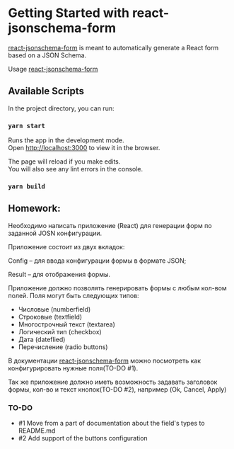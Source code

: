 # Getting Started with react-jsonschema-form

[react-jsonschema-form](https://react-jsonschema-form.readthedocs.io/en/latest/quickstart/) is meant to automatically generate a React form based on a JSON Schema. 

Usage [react-jsonschema-form](https://react-jsonschema-form.readthedocs.io/en/latest/usage/objects/)

## Available Scripts

In the project directory, you can run:

### `yarn start`

Runs the app in the development mode.\
Open [http://localhost:3000](http://localhost:3000) to view it in the browser.

The page will reload if you make edits.\
You will also see any lint errors in the console.

### `yarn build`

## Homework:

Необходимо написать приложение (React) для генерации форм по заданной JOSN конфигурации.

Приложение состоит из двух вкладок:

Config – для ввода конфигурации формы в формате JSON;

Result – для отображения формы.

Приложение должно позволять генерировать формы с любым кол-вом полей. 
Поля могут быть следующих типов:
- Числовые (numberfield)
- Строковые (textfield)
- Многострочный текст (textarea)
- Логический тип (checkbox)
- Дата (dateflied)
- Перечисление (radio buttons)

В документации [react-jsonschema-form](https://react-jsonschema-form.readthedocs.io/en/latest/usage/objects/) можно посмотреть как конфигурировать нужные поля(TO-DO \#1).

Так же приложение должно иметь возможность задавать заголовок формы, кол-во и текст кнопок(TO-DO \#2), например (Ok, Cancel, Apply)

### TO-DO

- \#1 Move from a part of documentation about the field's types to README.md
- \#2 Add support of the buttons configuration
